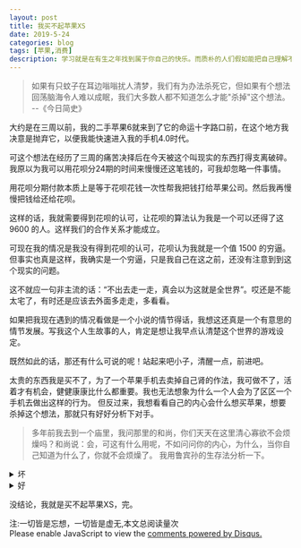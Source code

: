 ```yaml
---
layout: post
title: 我买不起苹果XS
date: 2019-5-24
categories: blog
tags: [苹果,消费]
description: 学习就是在有生之年找到属于你自己的快乐。而质朴的人们假如能把自己理解不了的事情看作是与己无关的事，那就好了。
---
```



>如果有只蚊子在耳边嗡嗡扰人清梦，我们有为办法杀死它，但如果有个想法回荡脑海令人难以成眠，我们大多数人都不知道怎么才能"杀掉"这个想法。
--《今日简史》

大约是在三周以前，我的二手苹果6就来到了它的命运十字路口前，在这个地方我决意是抛弃它，以便我能快速进入我的手机4.0时代。

可这个想法在经历了三周的痛苦决择后在今天被这个叫现实的东西打得支离破碎。我原以为我可以用花呗分24期的时间来慢慢还这笔钱的，可我却忽略一件事情。

用花呗分期付款本质上是等于花呗花钱一次性帮我把钱打给苹果公司。然后我再慢慢把钱给还给花呗。

这样的话，我就需要得到花呗的认可，让花呗的算法认为我是一个可以还得了这 9600 的人。这样我们的合作关系才能成立。

可现在我的情况是我没有得到花呗的认可，花呗认为我就是一个值 1500 的穷逼。但事实也真是这样，我确实是一个穷逼，只是我自己在这之前，还没有注意到到这个现实的问题。

这不就应一句非主流的话：“不出去走一走，真会以为这就是全世界”。哎还是不能太宅了，有时还是应该去外面多走走，多看看。

如果把我现在遇到的情况看做是一个小说的情节得话，我想这还真是一个有意思的情节发展。写我这个人生故事的人，肯定是想让我早点认清楚这个世界的游戏设定。

既然如此的话，那还有什么可说的呢！站起来吧小子，清醒一点，前进吧。

太贵的东西我是买不了，为了一个苹果手机去卖掉自己肾的作法，我可做不了，活着才有机会，健健康康比什么都重要。我也无法想象为什么一个人会为了区区一个手机去做出这样的行为。
但反过来，我想看看自己的内心会什么想买苹果，想要杀掉这个想法，那就只有好好分析下对手。

>多年前我去到一个庙里，我问那里的和尚，你们天天在这里清心寡欲不会烦燥吗？和尚说：会，可这有什么用呢，不如问问你的内心，为什么，当你自己知道为什么了，你就不会烦燥了。
我用鲁宾孙的生存法分析一下。

<details>
<summary> 坏</summary>

- 发热严重。
- 电池一次只能用一小时，就无没法再用。
- 全键盘输入模式下字母q和p的位置点击无效，删除点不了（可以打字但很费劲）
- 微信的+点不开（多功能菜单点不了，无法发图片、发启视频和语音通话、无法发红包、无法转账。）

</details>

<details>
<summary> 好</summary>

- 对我影响好像不大，因为我从不在手机上玩游戏，也很少在社交软件上和人聊天。

</details>

没结论，我就是买不起苹果XS，完。

<span id="busuanzi_container_page_pv">
  注:一切皆是忘想，一切皆是虚无,本文总阅读量<span id="busuanzi_value_page_pv"></span>次
</span>


<script id="dsq-count-scr" src="//huiweishijie.disqus.com/count.js" async></script>

<div id="disqus_thread"></div>
<script>

/**
*  RECOMMENDED CONFIGURATION VARIABLES: EDIT AND UNCOMMENT THE SECTION BELOW TO INSERT DYNAMIC VALUES FROM YOUR PLATFORM OR CMS.
*  LEARN WHY DEFINING THESE VARIABLES IS IMPORTANT: https://disqus.com/admin/universalcode/#configuration-variables*/
/*
var disqus_config = function () {
this.page.url = PAGE_URL;  // Replace PAGE_URL with your page's canonical URL variable
this.page.identifier = PAGE_IDENTIFIER; // Replace PAGE_IDENTIFIER with your page's unique identifier variable
};
*/
(function() { // DON'T EDIT BELOW THIS LINE
var d = document, s = d.createElement('script');
s.src = 'https://huiweishijie.disqus.com/embed.js';
s.setAttribute('data-timestamp', +new Date());
(d.head || d.body).appendChild(s);
})();
</script>
<noscript>Please enable JavaScript to view the <a href="https://disqus.com/?ref_noscript">comments powered by Disqus.</a></noscript>


